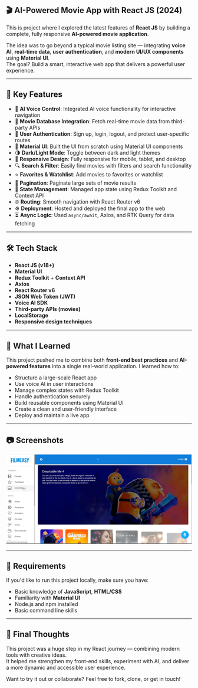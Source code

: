 ## 🎬 AI-Powered Movie App with React JS (2024)

This is project where I explored the latest features of **React JS** by building a complete, fully responsive **AI-powered movie application**.

The idea was to go beyond a typical movie listing site — integrating **voice AI**, **real-time data**, **user authentication**, and **modern UI/UX components** using **Material UI**.  
The goal? Build a smart, interactive web app that delivers a powerful user experience.

---

## 🚀 Key Features

- 🧠 **AI Voice Control**: Integrated AI voice functionality for interactive navigation  
- 🎥 **Movie Database Integration**: Fetch real-time movie data from third-party APIs  
- 🔐 **User Authentication**: Sign up, login, logout, and protect user-specific routes  
- 🎨 **Material UI**: Built the UI from scratch using Material UI components  
- 🌗 **Dark/Light Mode**: Toggle between dark and light themes  
- 📱 **Responsive Design**: Fully responsive for mobile, tablet, and desktop  
- 🔍 **Search & Filter**: Easily find movies with filters and search functionality  
- ⭐ **Favorites & Watchlist**: Add movies to favorites or watchlist  
- 🔄 **Pagination**: Paginate large sets of movie results  
- 🧰 **State Management**: Managed app state using Redux Toolkit and Context API  
- 🌐 **Routing**: Smooth navigation with React Router v6  
- ⚙️ **Deployment**: Hosted and deployed the final app to the web  
- ⏳ **Async Logic**: Used `async/await`, Axios, and RTK Query for data fetching  

---

## 🛠️ Tech Stack

- **React JS (v18+)**  
- **Material UI**  
- **Redux Toolkit** + **Context API**  
- **Axios**  
- **React Router v6**  
- **JSON Web Token (JWT)**  
- **Voice AI SDK**  
- **Third-party APIs (movies)**  
- **LocalStorage**  
- **Responsive design techniques**

---

## 🎯 What I Learned

This project pushed me to combine both **front-end best practices** and **AI-powered features** into a single real-world application. I learned how to:

- Structure a large-scale React app  
- Use voice AI in user interactions  
- Manage complex states with Redux Toolkit  
- Handle authentication securely  
- Build reusable components using Material UI  
- Create a clean and user-friendly interface  
- Deploy and maintain a live app  

---

## 📷 Screenshots

![App Screenshot](./src/screenshot.png)

---

## 📌 Requirements

If you'd like to run this project locally, make sure you have:

- Basic knowledge of **JavaScript**, **HTML/CSS**  
- Familiarity with **Material UI**  
- Node.js and npm installed  
- Basic command line skills  

---

## 🙌 Final Thoughts

This project was a huge step in my React journey — combining modern tools with creative ideas.  
It helped me strengthen my front-end skills, experiment with AI, and deliver a more dynamic and accessible user experience.

Want to try it out or collaborate? Feel free to fork, clone, or get in touch!
